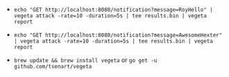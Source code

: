 * `echo "GET http://localhost:8080/notification?message=RoyHello" | vegeta attack -rate=10 -duration=5s | tee results.bin | vegeta report`
* `echo "GET http://localhost:8080/notification?message=AwesomeHexter" | vegeta attack -rate=10 -duration=5s | tee results.bin | vegeta report`

* `brew update && brew install vegeta` or `go get -u github.com/tsenart/vegeta`